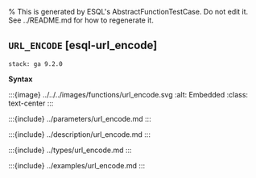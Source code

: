 % This is generated by ESQL's AbstractFunctionTestCase. Do not edit it. See ../README.md for how to regenerate it.

## `URL_ENCODE` [esql-url_encode]
```{applies_to}
stack: ga 9.2.0
```

**Syntax**

:::{image} ../../../images/functions/url_encode.svg
:alt: Embedded
:class: text-center
:::


:::{include} ../parameters/url_encode.md
:::

:::{include} ../description/url_encode.md
:::

:::{include} ../types/url_encode.md
:::

:::{include} ../examples/url_encode.md
:::

